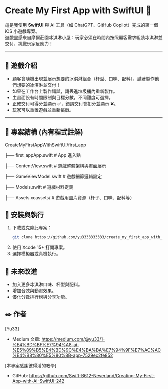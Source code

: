 # Create My First App with SwiftUI 🍦

這是我使用 **SwiftUI** 與 AI 工具（如 ChatGPT、GitHub Copilot）完成的第一個 iOS 小遊戲專案。  
遊戲靈感來自摩爾莊園冰淇淋小屋：玩家必須在時間內按照顧客需求組裝冰淇淋並交付，挑戰玩家反應力！

---

## 🍦 遊戲介紹
- 顧客會隨機出現並展示想要的冰淇淋組合（杯型、口味、配料），試著製作他們想要的冰淇淋並交付！
- 如果在工作台上製作錯誤，請丟進垃圾桶內重新製作。
- 主畫面設有時間限制與目標分數，不同難度可選擇。
- 正確交付可得分並顯示 ✅，錯誤交付會扣分並顯示 ❌。
- 玩家可以重置遊戲並重新挑戰。

---

## 📂 專案結構 (內有程式註解)
CreateMyFirstAppWithSwiftUI/first_app

├── first_appApp.swift # App 進入點

├── ContentView.swift # 遊戲整體架構與畫面展示

├── GameViewModel.swift # 遊戲細節邏輯設定

├── Models.swift # 遊戲材料定義

├── Assets.xcassets/ # 遊戲用圖片資源（杯子、口味、配料等）


## 🚀 安裝與執行
1. 下載或克隆此專案：
   ```bash
   git clone https://github.com/yu3333333333/create_my_first_app_with_swiftUI.git
2. 使用 Xcode 15+ 打開專案。
3. 選擇模擬器或真機執行。

## 🙌 未來改進
- 加入更多冰淇淋口味、杯型與配料。
- 增加音效與動畫效果。
- 優化分數排行榜與分享功能。

## ✒️ 作者
[Yu33]
- Medium 文章: https://medium.com/@yu33/1-%E4%BD%BF%E7%94%A8-ai-%E5%89%B5%E4%BD%9C%E4%BA%BA%E7%94%9F%E7%AC%AC%E4%B8%80%E5%80%8B-app-7529ec2fe852

[本專案感謝彼得潘的教學]
- GitHub: https://github.com/Swift-B612-Neverland/Creating-My-First-App-with-AI-SwiftUI-242
